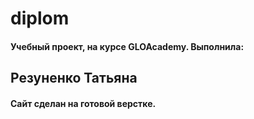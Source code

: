 # diplom 
<h4>Учебный проект, на курсе GLOAcademy. Выполнила:</h4>
<h2>Резуненко Татьяна</h2>
<h4>Сайт сделан на готовой верстке.</h4>

